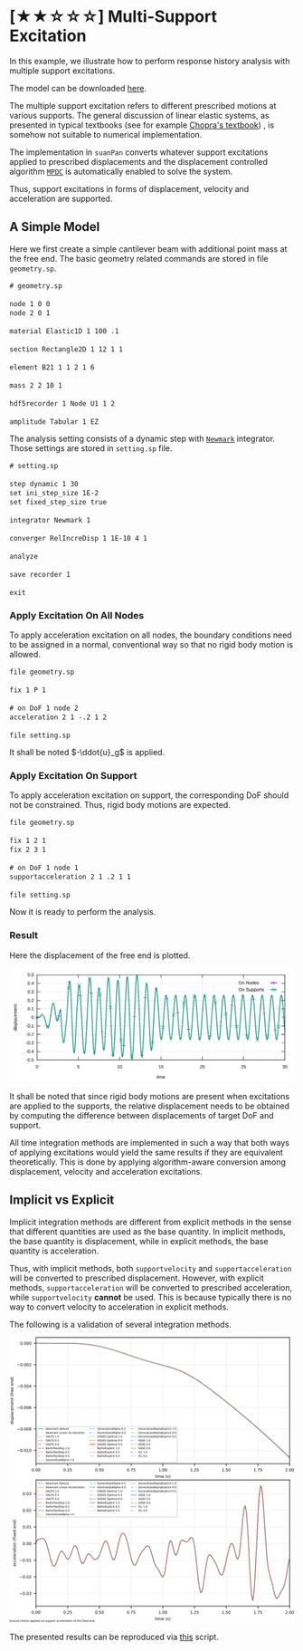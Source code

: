 # [★★☆☆☆] Multi-Support Excitation

In this example, we illustrate how to perform response history analysis with multiple support excitations.

The model can be downloaded [here](multi-support-excitation.zip).

The multiple support excitation refers to different prescribed motions at various supports. The general discussion of
linear elastic systems, as presented in typical textbooks (see for
example [Chopra's textbook](https://www.pearson.com/us/higher-education/program/Chopra-Dynamics-of-Structures-5th-Edition/PGM1101746.html))
, is somehow not suitable to numerical implementation.

The implementation in `suanPan` converts whatever support excitations applied to prescribed displacements and the
displacement controlled algorithm [`MPDC`](../../../Library/Solver/MPDC.md) is automatically enabled to solve the
system.

Thus, support excitations in forms of displacement, velocity and acceleration are supported.

## A Simple Model

Here we first create a simple cantilever beam with additional point mass at the free end. The basic geometry related
commands are stored in file `geometry.sp`.

``` title="geometry.sp"
# geometry.sp

node 1 0 0
node 2 0 1

material Elastic1D 1 100 .1

section Rectangle2D 1 12 1 1

element B21 1 1 2 1 6

mass 2 2 10 1

hdf5recorder 1 Node U1 1 2

amplitude Tabular 1 EZ
```

The analysis setting consists of a dynamic step with [`Newmark`](../../../Library/Integrator/Implicit/Newmark/Newmark.md)
integrator. Those settings are stored in `setting.sp` file.

``` title="setting.sp"
# setting.sp

step dynamic 1 30
set ini_step_size 1E-2
set fixed_step_size true

integrator Newmark 1

converger RelIncreDisp 1 1E-10 4 1

analyze

save recorder 1

exit
```

### Apply Excitation On All Nodes

To apply acceleration excitation on all nodes, the boundary conditions need to be assigned in a normal, conventional way
so that no rigid body motion is allowed.

```text hl_lines="6"
file geometry.sp

fix 1 P 1

# on DoF 1 node 2
acceleration 2 1 -.2 1 2

file setting.sp
```

It shall be noted $-\ddot{u}_g$ is applied.

### Apply Excitation On Support

To apply acceleration excitation on support, the corresponding DoF should not be constrained. Thus, rigid body motions
are expected.

```text hl_lines="6"
file geometry.sp

fix 1 2 1
fix 2 3 1

# on DoF 1 node 1
supportacceleration 2 1 .2 1 1

file setting.sp
```

Now it is ready to perform the analysis.

### Result

Here the displacement of the free end is plotted.

![displacement history](multi-support-excitation.svg)

It shall be noted that since rigid body motions are present when excitations are applied to the supports, the relative
displacement needs to be obtained by computing the difference between displacements of target DoF and support.

All time integration methods are implemented in such a way that both ways of applying excitations would yield the same results if they are equivalent theoretically.
This is done by applying algorithm-aware conversion among displacement, velocity and acceleration excitations.

## Implicit vs Explicit

Implicit integration methods are different from explicit methods in the sense that different quantities are used as the base quantity.
In implicit methods, the base quantity is displacement, while in explicit methods, the base quantity is acceleration.

Thus, with implicit methods, both `supportvelocity` and `supportacceleration` will be converted to prescribed displacement.
However, with explicit methods, `supportacceleration` will be converted to prescribed acceleration, while `supportvelocity` **cannot** be used.
This is because typically there is no way to convert velocity to acceleration in explicit methods.

The following is a validation of several integration methods.

![support motion validation](multi-support-excitation-validation.svg)

The presented results can be reproduced via [this](multi-support-excitation.py) script.
